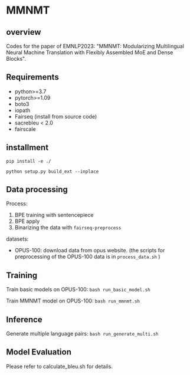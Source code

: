 # MMNMT
## overview
Codes for the paper of EMNLP2023: "MMNMT: Modularizing Multilingual Neural Machine Translation with Flexibly Assembled MoE and Dense Blocks".

## Requirements
- python>=3.7
- pytorch>=1.09
- boto3
- iopath
- Fairseq (install from source code)
- sacrebleu < 2.0
- fairscale

## installment
`pip install -e ./`

`python setup.py build_ext --inplace`

## Data processing
Process:
1. BPE training with sentencepiece
2. BPE apply
3. Binarizing the data with `fairseq-preprocess`

datasets:
- OPUS-100: download data from opus website. (the scripts for preprocessing of the OPUS-100 data is in `process_data.sh` )

## Training

Train basic models on OPUS-100: `bash run_basic_model.sh`

Train MMNMT model on OPUS-100: `bash run_mmnmt.sh`

## Inference

Generate multiple language pairs: `bash run_generate_multi.sh`

## Model Evaluation

Please refer to calculate_bleu.sh for details.
